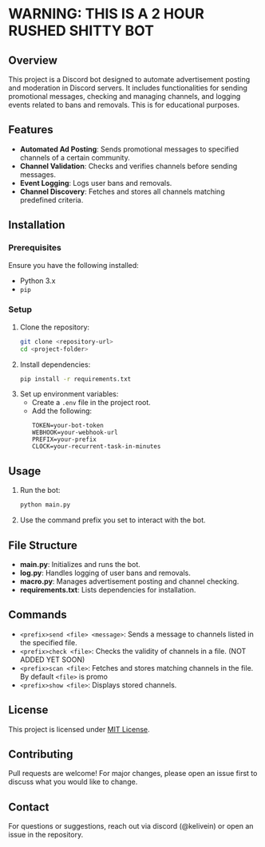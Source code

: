 # WARNING: THIS IS A 2 HOUR RUSHED SHITTY BOT

## Overview
This project is a Discord bot designed to automate advertisement posting and moderation in Discord servers. It includes functionalities for sending promotional messages, checking and managing channels, and logging events related to bans and removals. This is for educational purposes.

## Features
- **Automated Ad Posting**: Sends promotional messages to specified channels of a certain community.
- **Channel Validation**: Checks and verifies channels before sending messages.
- **Event Logging**: Logs user bans and removals.
- **Channel Discovery**: Fetches and stores all channels matching predefined criteria.

## Installation
### Prerequisites
Ensure you have the following installed:
- Python 3.x
- `pip`

### Setup
1. Clone the repository:
   ```sh
   git clone <repository-url>
   cd <project-folder>
   ```
2. Install dependencies:
   ```sh
   pip install -r requirements.txt
   ```
3. Set up environment variables:
   - Create a `.env` file in the project root.
   - Add the following:
     ```
     TOKEN=your-bot-token
     WEBHOOK=your-webhook-url
     PREFIX=your-prefix
     CLOCK=your-recurrent-task-in-minutes
     ```

## Usage
1. Run the bot:
   ```sh
   python main.py
   ```
2. Use the command prefix you set to interact with the bot.

## File Structure
- **main.py**: Initializes and runs the bot.
- **log.py**: Handles logging of user bans and removals.
- **macro.py**: Manages advertisement posting and channel checking.
- **requirements.txt**: Lists dependencies for installation.

## Commands
- `<prefix>send <file> <message>`: Sends a message to channels listed in the specified file.
- `<prefix>check <file>`: Checks the validity of channels in a file.  (NOT ADDED YET SOON)
- `<prefix>scan <file>`: Fetches and stores matching channels in the file. By default `<file>` is promo
- `<prefix>show <file>`: Displays stored channels.

## License
This project is licensed under [MIT License](LICENSE).

## Contributing
Pull requests are welcome! For major changes, please open an issue first to discuss what you would like to change.

## Contact
For questions or suggestions, reach out via discord (@kelivein) or open an issue in the repository.

